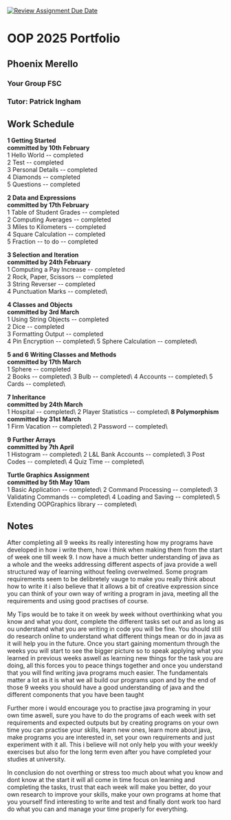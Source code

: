 [![Review Assignment Due Date](https://classroom.github.com/assets/deadline-readme-button-22041afd0340ce965d47ae6ef1cefeee28c7c493a6346c4f15d667ab976d596c.svg)](https://classroom.github.com/a/-m6joVjf)

# OOP 2025 Portfolio
## Phoenix Merello
### Your Group FSC
### Tutor: Patrick Ingham


## Work Schedule
**1 Getting Started**\
**committed by 10th February**\
1 Hello World        -- completed\
2 Test               -- completed\
3 Personal Details   -- completed\
4 Diamonds           -- completed\
5 Questions          -- completed

**2 Data and Expressions**\
**committed by 17th February**\
1 Table of Student Grades  -- completed\
2 Computing Averages       -- completed\
3 Miles to Kilometers      -- completed\
4 Square Calculation       -- completed\
5 Fraction -- to do        -- completed

**3 Selection and Iteration**\
**committed by 24th February**\
1 Computing a Pay Increase   -- completed\
2 Rock, Paper, Scissors      -- completed\
3 String Reverser            -- completed\
4 Punctuation Marks          -- completed\

**4 Classes and Objects**\
**committed by 3rd March**\
1 Using String Objects     -- completed\
2 Dice                     -- completed\
3 Formatting Output        -- completed\
4 Pin Encryption           -- completed\ 
5 Sphere Calculation       -- completed\ 

**5 and 6 Writing Classes and Methods**\
**committed by 17th March**\
1 Sphere       -- completed\
2 Books        -- completed\ 
3 Bulb         -- completed\ 
4 Accounts     -- completed\ 
5 Cards        -- completed\ 

**7 Inheritance**\
**committed by 24th March**\
1 Hospital            -- completed\ 
2 Player Statistics   -- completed\ 
**8 Polymorphism**\
**committed by 31st March**\
1 Firm Vacation           -- completed\ 
2 Password                -- completed\ 

**9 Further Arrays**\
**committed by 7th April**\
1 Histogram             -- completed\ 
2 L&L Bank Accounts     -- completed\ 
3 Post Codes            -- completed\ 
4 Quiz Time             -- completed\ 

**Turtle Graphics Assignment**\
**committed by 5th May 10am**\
1 Basic Application           -- completed\ 
2 Command Processing          -- completed\ 
3 Validating Commands        -- completed\ 
4 Loading and Saving          -- completed\ 
5 Extending OOPGraphics library    -- completed\ 

## Notes
After completing all 9 weeks its really interesting how my programs have developed in how i write them, 
how i think when making them from the start of week one till week 9.
I now have a much better understanding of java as a whole and the weeks addressing different aspects of
java provide a well structured way of learning without feeling overwelmed. 
Some program requirements seem to be delibretely vauge to make you really think about how to write it 
i also believe that it allows a bit of creative expression since you can think of your own way of writing 
a program in java, meeting all the requirements and using good practises of course.

My Tips would be to take it on week by week without overthinking what you know and what you dont, complete
the different tasks set out and as long as ou understand what you are writing in code you will be fine. 
You should still do research online to understand what different things mean or do in java as it will help 
you in the future.
Once you start gaining momentum through the weeks you will start to see the bigger picture so to speak applying 
what you learned in previous weeks aswell as learning new things for the task you are doing, all this forces you
to peace things together and once you understand that you will find writing java programs much easier.
The fundamentals matter a lot as it is what we all build our programs upon and by the end of those 9 weeks you 
should have a good understanding of java and the different components that you have been taught

Further more i would encourage you to practise java programing in your own time aswell, sure you have to do
the programs of each week with set requirements and expected outputs but by creating programs on your own time 
you can practise your skills, learn new ones, learn more about java, make programs you are interested in, set
your own requirements and just experiment with it all. This i believe will not only help you with your weekly 
exercises but also for the long term even after you have completed your studies at university. 

In conclusion do not overthing or stress too much about what you know and dont know at the start it will all come 
in time focus on learning and completing the tasks, trust that each week will make you better, do your own research 
to improve your skills, make your own programs at home that you yourself find interesting to write and test and finally
dont work too hard do what you can and manage your time properly for everything. 

